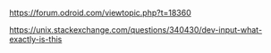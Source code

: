 https://forum.odroid.com/viewtopic.php?t=18360

https://unix.stackexchange.com/questions/340430/dev-input-what-exactly-is-this
